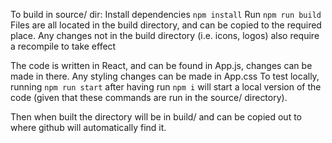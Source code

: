 To build in source/ dir:
Install dependencies ```npm install```
Run ```npm run build```
Files are all located in the build directory, and can be copied to the required place. 
Any changes not in the build directory (i.e. icons, logos) also require a recompile to take effect

The code is written in React, and can be found in App.js, changes can be made in there. Any
styling changes can be made in App.css
To test locally, running ```npm run start``` after having run ```npm i``` will start a local 
version of the code (given that these commands are run in the source/ directory).

Then when built the directory will be in build/ and can be copied out to where github will automatically
find it.